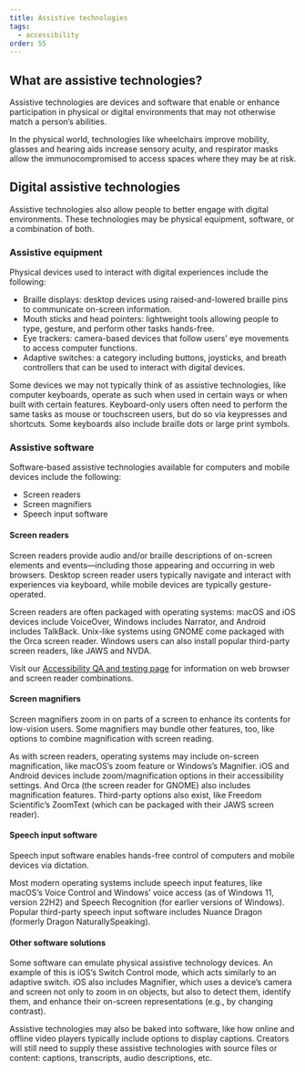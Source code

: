 ```yaml
---
title: Assistive technologies
tags:
  - accessibility
order: 55
---
```


## What are assistive technologies?

Assistive technologies are devices and software that enable or enhance participation in physical or digital environments that may not otherwise match a person’s abilities.

In the physical world, technologies like wheelchairs improve mobility, glasses and hearing aids increase sensory acuity, and respirator masks allow the immunocompromised to access spaces where they may be at risk.

## Digital assistive technologies

Assistive technologies also allow people to better engage with digital environments. These technologies may be physical equipment, software, or a combination of both.

### Assistive equipment

Physical devices used to interact with digital experiences include the following:

- Braille displays: desktop devices using raised-and-lowered braille pins to communicate on-screen information.
- Mouth sticks and head pointers: lightweight tools allowing people to type, gesture, and perform other tasks hands-free.
- Eye trackers: camera-based devices that follow users’ eye movements to access computer functions.
- Adaptive switches: a category including buttons, joysticks, and breath controllers that can be used to interact with digital devices.

Some devices we may not typically think of as assistive technologies, like computer keyboards, operate as such when used in certain ways or when built with certain features. Keyboard-only users often need to perform the same tasks as mouse or touchscreen users, but do so via keypresses and shortcuts. Some keyboards also include braille dots or large print symbols.

### Assistive software

Software-based assistive technologies available for computers and mobile devices include the following:

- Screen readers
- Screen magnifiers
- Speech input software

#### Screen readers

Screen readers provide audio and/or braille descriptions of on-screen elements and events—including those appearing and occurring in web browsers. Desktop screen reader users typically navigate and interact with experiences via keyboard, while mobile devices are typically gesture-operated.

Screen readers are often packaged with operating systems: macOS and iOS devices include VoiceOver, Windows includes Narrator, and Android includes TalkBack. Unix-like systems using GNOME come packaged with the Orca screen reader. Windows users can also install popular third-party screen readers, like JAWS and NVDA.

Visit our [Accessibility QA and testing page](https://ux.redhat.com/accessibility/qa-testing/#screen-readers) for information on web browser and screen reader combinations.

#### Screen magnifiers

Screen magnifiers zoom in on parts of a screen to enhance its contents for low-vision users. Some magnifiers may bundle other features, too, like options to combine magnification with screen reading.

As with screen readers, operating systems may include on-screen magnification, like macOS’s zoom feature or Windows’s Magnifier. iOS and Android devices include zoom/magnification options in their accessibility settings. And Orca (the screen reader for GNOME) also includes magnification features. Third-party options also exist, like Freedom Scientific’s ZoomText (which can be packaged with their JAWS screen reader).

#### Speech input software

Speech input software enables hands-free control of computers and mobile devices via dictation.

Most modern operating systems include speech input features, like macOS’s Voice Control and Windows’ voice access (as of Windows 11, version 22H2) and Speech Recognition (for earlier versions of Windows). Popular third-party speech input software includes Nuance Dragon (formerly Dragon NaturallySpeaking).

#### Other software solutions

Some software can emulate physical assistive technology devices. An example of this is iOS’s Switch Control mode, which acts similarly to an adaptive switch. iOS also includes Magnifier, which uses a device’s camera and screen not only to zoom in on objects, but also to detect them, identify them, and enhance their on-screen representations (e.g., by changing contrast).

Assistive technologies may also be baked into software, like how online and offline video players typically include options to display captions. Creators will still need to supply these assistive technologies with source files or content: captions, transcripts, audio descriptions, etc.
